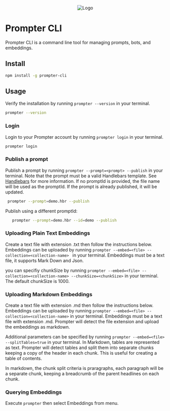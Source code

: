 
<p align="center">
  <img src="https://firebasestorage.googleapis.com/v0/b/numichat.appspot.com/o/Perf_Lola%2BH.way%20banner.png?alt=media&token=8a0dac42-1f76-4754-ac9c-40a93ba02125" alt="Logo">
</p>


# Prompter CLI

Prompter CLI is a command line tool for managing prompts, bots, and embeddings.

## Install

```bash
npm install -g prompter-cli
```

## Usage

Verify the installation by running `prompter --version` in your terminal.

```bash
prompter --version
```

### Login

Login to your Prompter account by running `prompter login` in your terminal.

```bash
prompter login
```

### Publish a prompt

Publish a prompt by running `prompter --prompt=<prompt> --publish` in your terminal. Note that the prompt must be a valid Handlebars template. See [Handlebars](https://handlebarsjs.com/) for more information.
If no promptId is provided, the file name will be used as the promptId. If the prompt is already published, it will be updated.

```bash
 prompter --prompt=demo.hbr --publish
 ```

 Publish using a different promptId:

 ```bash
    prompter --prompt=demo.hbr --id=demo --publish
```

### Uploading Plain Text Embeddings

Create a text file with extension .txt then follow the instructions below.
Embeddings can be uploaded by running ```prompter --embed=<file> --collection=<collection-name> ``` in your terminal. Embeddings must be a text file, it supports Mark Down and Json.

you can specifiy chunkSize by running ```prompter --embed=<file> --collection=<collection-name> --chunkSize=<chunkSize>``` in your terminal. The default chunkSize is 1000.

### Uploading Markdown Embeddings

Create a text file with extension .md then follow the instructions below.
Embeddings can be uploaded by running ```prompter --embed=<file> --collection=<collection-name>``` in your terminal. Embeddings must be a text file with extension .md. Prompter will detect the file extension and upload the embeddings as markdown.

Additional parameters can be specified by running ```prompter --embed=<file> --splitTables=true``` in your terminal.
In Markdown, tables are represented as text. Prompter will detect tables and split them into separate chunks keeping a copy of the header in each chunk. This is useful for creating a table of contents.

In markdown, the chunk split criteria is praragraphs, each paragraph will be a separate chunk, keeping a breadcrumb of the parent headlines on each chunk.

### Querying Embeddings

Execute ```prompter``` then select Embeddings from menu.

